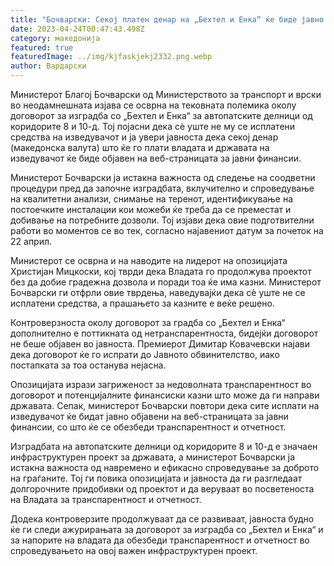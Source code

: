 ```yaml
---
title: "Бочварски: Секој платен денар на „Бехтел и Енка“ ќе биде јавно објавен"
date: 2023-04-24T00:47:43.498Z
category: македонија
featured: true
featuredImage: ../img/kjfaskjekj2332.png.webp
author: Вардарски
---
```


Министерот Благој Бочварски од Министерството за транспорт и врски во неодамнешната изјава се осврна на тековната полемика околу договорот за изградба со „Бехтел и Енка“ за автопатските делници од коридорите 8 и 10-д. Тој појасни дека сè уште не му се исплатени средства на изведувачот и ја увери јавноста дека секој денар (македонска валута) што ќе го плати владата и државата на изведувачот ќе биде објавен на веб-страницата за јавни финансии.

Министерот Бочварски ја истакна важноста од следење на соодветни процедури пред да започне изградбата, вклучително и спроведување на квалитетни анализи, снимање на теренот, идентификување на постоечките инсталации кои можеби ќе треба да се преместат и добивање на потребните дозволи. Тој изјави дека овие подготвителни работи во моментов се во тек, согласно најавениот датум за почеток на 22 април.

Министерот се осврна и на наводите на лидерот на опозицијата Христијан Мицкоски, кој тврди дека Владата го продолжува проектот без да добие градежна дозвола и поради тоа ќе има казни. Министерот Бочварски ги отфрли овие тврдења, наведувајќи дека сè уште не се исплатени средства, а прашањето за казните е веќе решено.

Контроверзноста околу договорот за градба со „Бехтел и Енка“ дополнително е поттикната од нетранспарентноста, бидејќи договорот не беше објавен во јавноста. Премиерот Димитар Ковачевски најави дека договорот ќе го испрати до Јавното обвинителство, иако постапката за тоа останува нејасна.

Опозицијата изрази загриженост за недоволната транспарентност во договорот и потенцијалните финансиски казни што може да ги направи државата. Сепак, министерот Бочварски повтори дека сите исплати на изведувачот ќе бидат јавно објавени на веб-страницата за јавни финансии, со што ќе се обезбеди транспарентност и отчетност.

Изградбата на автопатските делници од коридорите 8 и 10-д е значаен инфраструктурен проект за државата, а министерот Бочварски ја истакна важноста од навремено и ефикасно спроведување за доброто на граѓаните. Тој ги повика опозицијата и јавноста да ги разгледаат долгорочните придобивки од проектот и да веруваат во посветеноста на Владата за транспарентност и отчетност.

Додека контроверзите продолжуваат да се развиваат, јавноста будно ќе ги следи ажурирањата за договорот за изградба со „Бехтел и Енка“ и за напорите на владата да обезбеди транспарентност и отчетност во спроведувањето на овој важен инфраструктурен проект.
